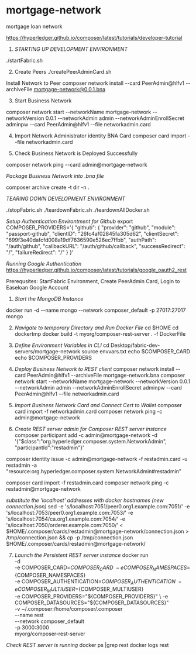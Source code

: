 # mortgage-network

mortgage loan network

https://hyperledger.github.io/composer/latest/tutorials/developer-tutorial
1. *STARTING UP DEVELOPMENT ENVIRONMENT*

./startFabric.sh

2. Create Peers
./createPeerAdminCard.sh

Install Network to Peer
composer network install --card PeerAdmin@hlfv1 --archiveFile mortgage-network@0.0.1.bna

3. Start Business Network

composer network start --networkName mortgage-network --networkVersion 0.0.1 --networkAdmin admin --networkAdminEnrollSecret adminpw --card PeerAdmin@hlfv1 --file networkadmin.card

4. Import Network Administrator identity BNA Card
composer card import --file networkadmin.card

5. Check Business Network is Deployed Successfully

composer network ping --card admin@mortgage-network

*Package Business Network into .bna file*

composer archive create -t dir -n .

*TEARING DOWN DEVELOPMENT ENVIRONMENT*

./stopFabric.sh
./teardownFabric.sh
./teardownAllDocker.sh

*Setup Authentication Environtment for Github*
export COMPOSER_PROVIDERS='{
  "github": {
    "provider": "github",
    "module": "passport-github",
    "clientID": "26fc4af02845fa305d62",
    "clientSecret": "699f3e40dafcfd008a19df7636590e526ec7ffbb",
    "authPath": "/auth/github",
    "callbackURL": "/auth/github/callback",
    "successRedirect": "/",
    "failureRedirect": "/"
  }
}'

*Running Google Authentication*
https://hyperledger.github.io/composer/latest/tutorials/google_oauth2_rest

Prerequsites: StartFabric Environment, Create PeerAdmin Card, Login to Easeloan Google Account

1. *Start the MongoDB Instance*

docker run -d --name mongo --network composer_default -p 27017:27017 mongo

2. *Navigate to temporary Directory and Run Docker File*
cd $HOME
cd dockertmp
docker build -t myorg/composer-rest-server . -f DockerFile

3. *Define Environment Variables in CLI*
cd Desktop/fabric-dev-servers/mortgage-network
source envvars.txt
echo $COMPOSER_CARD
echo $COMPOSER_PROVIDERS

4. *Deploy Business Network to REST client*
composer network install --card PeerAdmin@hlfv1 --archiveFile mortgage-network.bna
composer network start --networkName mortgage-network --networkVersion 0.0.1 --networkAdmin admin --networkAdminEnrollSecret adminpw --card PeerAdmin@hlfv1 --file networkadmin.card

5. *Import Business Network Card and Connect Cert to Wallet*
composer card import -f networkadmin.card
composer network ping -c admin@mortgage-network

6. *Create REST server admin for Composer REST server instance*
composer participant add -c admin@mortgage-network -d '{"$class":"org.hyperledger.composer.system.NetworkAdmin", "participantId":"restadmin"}'

composer identity issue -c admin@mortgage-network -f restadmin.card -u restadmin -a "resource:org.hyperledger.composer.system.NetworkAdmin#restadmin"

composer card import -f  restadmin.card
composer network ping -c restadmin@mortgage-network

*substitute the 'localhost' addresses with docker hostnames (new connection.json)*
sed -e 's/localhost:7051/peer0.org1.example.com:7051/' -e 's/localhost:7053/peer0.org1.example.com:7053/' -e 's/localhost:7054/ca.org1.example.com:7054/'  -e 's/localhost:7050/orderer.example.com:7050/'  < $HOME/.composer/cards/restadmin@mortgage-network/connection.json  > /tmp/connection.json && cp -p /tmp/connection.json $HOME/.composer/cards/restadmin@mortgage-network/

7. *Launch the Persistent REST server instance*
docker run \
-d \
-e COMPOSER_CARD=${COMPOSER_CARD} \
-e COMPOSER_NAMESPACES=${COMPOSER_NAMESPACES} \
-e COMPOSER_AUTHENTICATION=${COMPOSER_AUTHENTICATION} \
-e COMPOSER_MULTIUSER=${COMPOSER_MULTIUSER} \
-e COMPOSER_PROVIDERS="${COMPOSER_PROVIDERS}" \
-e COMPOSER_DATASOURCES="${COMPOSER_DATASOURCES}" \
-v ~/.composer:/home/composer/.composer \
--name rest \
--network composer_default \
-p 3000:3000 \
myorg/composer-rest-server

*Check REST server is running*
docker ps |grep rest
docker logs rest


